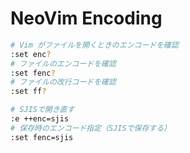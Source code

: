 # NeoVim Encoding

```sh
# Vim がファイルを開くときのエンコードを確認
:set enc?
# ファイルのエンコードを確認
:set fenc?
# ファイルの改行コードを確認
:set ff?

# SJISで開き直す
:e ++enc=sjis
# 保存時のエンコード指定（SJISで保存する）
:set fenc=sjis
```

